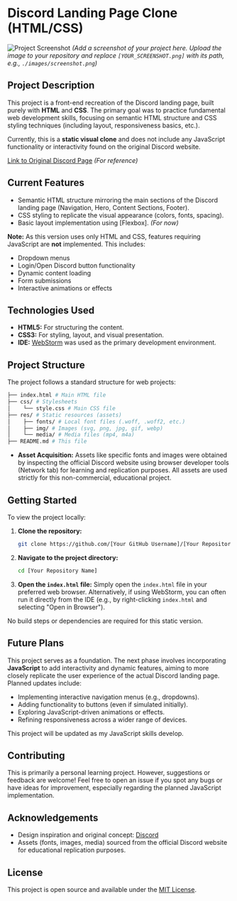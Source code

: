 # Discord Landing Page Clone (HTML/CSS)

![Project Screenshot]([YOUR_SCREENSHOT.png])
*(Add a screenshot of your project here. Upload the image to your repository and replace `[YOUR_SCREENSHOT.png]` with its path, e.g., `./images/screenshot.png`)*

## Project Description

This project is a front-end recreation of the Discord landing page, built purely with **HTML** and **CSS**. The primary goal was to practice fundamental web development skills, focusing on semantic HTML structure and CSS styling techniques (including layout, responsiveness basics, etc.).

Currently, this is a **static visual clone** and does not include any JavaScript functionality or interactivity found on the original Discord website.

[Link to Original Discord Page](https://discord.com/) *(For reference)*

## Current Features

*   Semantic HTML structure mirroring the main sections of the Discord landing page (Navigation, Hero, Content Sections, Footer).
*   CSS styling to replicate the visual appearance (colors, fonts, spacing).
*   Basic layout implementation using [Flexbox]. *(For now)*

**Note:** As this version uses only HTML and CSS, features requiring JavaScript are **not** implemented. This includes:
*   Dropdown menus
*   Login/Open Discord button functionality
*   Dynamic content loading
*   Form submissions
*   Interactive animations or effects

## Technologies Used

*   **HTML5:** For structuring the content.
*   **CSS3:** For styling, layout, and visual presentation.
*   **IDE:** [WebStorm](https://www.jetbrains.com/webstorm/) was used as the primary development environment.

## Project Structure

The project follows a standard structure for web projects:
```bash
├── index.html # Main HTML file
├── css/ # Stylesheets
│    └── style.css # Main CSS file
├── res/ # Static resources (assets)
│    ├── fonts/ # Local font files (.woff, .woff2, etc.)
│    ├── img/ # Images (svg, png, jpg, gif, webp)
│    └── media/ # Media files (mp4, m4a)
├── README.md # This file
```
*   **Asset Acquisition:** Assets like specific fonts and images were obtained by inspecting the official Discord website using browser developer tools (Network tab) for learning and replication purposes. All assets are used strictly for this non-commercial, educational project.

## Getting Started

To view the project locally:

1.  **Clone the repository:**
    ```bash
    git clone https://github.com/[Your GitHub Username]/[Your Repository Name].git
    ```
2.  **Navigate to the project directory:**
    ```bash
    cd [Your Repository Name]
    ```
3.  **Open the `index.html` file:**
    Simply open the `index.html` file in your preferred web browser. Alternatively, if using WebStorm, you can often run it directly from the IDE (e.g., by right-clicking `index.html` and selecting "Open in Browser").

No build steps or dependencies are required for this static version.

## Future Plans

This project serves as a foundation. The next phase involves incorporating **JavaScript** to add interactivity and dynamic features, aiming to more closely replicate the user experience of the actual Discord landing page. Planned updates include:

*   Implementing interactive navigation menus (e.g., dropdowns).
*   Adding functionality to buttons (even if simulated initially).
*   Exploring JavaScript-driven animations or effects.
*   Refining responsiveness across a wider range of devices.

This project will be updated as my JavaScript skills develop.

## Contributing

This is primarily a personal learning project. However, suggestions or feedback are welcome! Feel free to open an issue if you spot any bugs or have ideas for improvement, especially regarding the planned JavaScript implementation.

## Acknowledgements

*   Design inspiration and original concept: [Discord](https://discord.com/)
*   Assets (fonts, images, media) sourced from the official Discord website for educational replication purposes.

## License

This project is open source and available under the [MIT License](LICENSE).
